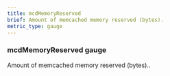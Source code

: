 ```yaml
---
title: mcdMemoryReserved
brief: Amount of memcached memory reserved (bytes).
metric_type: gauge
---
```

### mcdMemoryReserved gauge

Amount of memcached memory reserved (bytes)..
